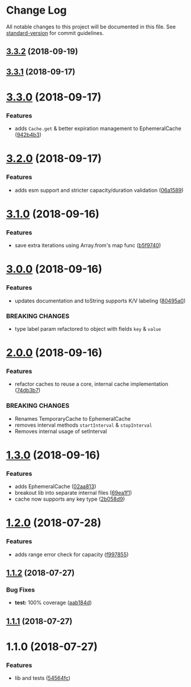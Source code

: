 # Change Log

All notable changes to this project will be documented in this file. See [standard-version](https://github.com/conventional-changelog/standard-version) for commit guidelines.

<a name="3.3.2"></a>
## [3.3.2](https://github.com/alexsasharegan/simple-cache/compare/v3.3.1...v3.3.2) (2018-09-19)



<a name="3.3.1"></a>
## [3.3.1](https://github.com/alexsasharegan/simple-cache/compare/v3.3.0...v3.3.1) (2018-09-17)



<a name="3.3.0"></a>
# [3.3.0](https://github.com/alexsasharegan/simple-cache/compare/v3.2.0...v3.3.0) (2018-09-17)


### Features

* adds `Cache.get` & better expiration management to EphemeralCache ([942b4b3](https://github.com/alexsasharegan/simple-cache/commit/942b4b3))



<a name="3.2.0"></a>
# [3.2.0](https://github.com/alexsasharegan/simple-cache/compare/v3.1.0...v3.2.0) (2018-09-17)


### Features

* adds esm support and stricter capacity/duration validation ([06a1589](https://github.com/alexsasharegan/simple-cache/commit/06a1589))



<a name="3.1.0"></a>
# [3.1.0](https://github.com/alexsasharegan/simple-cache/compare/v3.0.0...v3.1.0) (2018-09-16)


### Features

* save extra iterations using Array.from's map func ([b5f9740](https://github.com/alexsasharegan/simple-cache/commit/b5f9740))



<a name="3.0.0"></a>
# [3.0.0](https://github.com/alexsasharegan/simple-cache/compare/v2.0.0...v3.0.0) (2018-09-16)


### Features

* updates documentation and toString supports K/V labeling ([80495a0](https://github.com/alexsasharegan/simple-cache/commit/80495a0))


### BREAKING CHANGES

* type label param refactored to object with fields `key` & `value`



<a name="2.0.0"></a>
# [2.0.0](https://github.com/alexsasharegan/simple-cache/compare/v1.3.0...v2.0.0) (2018-09-16)


### Features

* refactor caches to reuse a core, internal cache implementation ([74db3b7](https://github.com/alexsasharegan/simple-cache/commit/74db3b7))


### BREAKING CHANGES

* Renames TemporaryCache to EphemeralCache
* removes interval methods `startInterval` & `stopInterval`
* Removes internal usage of setInterval



<a name="1.3.0"></a>
# [1.3.0](https://github.com/alexsasharegan/simple-cache/compare/v1.2.0...v1.3.0) (2018-09-16)


### Features

* adds EphemeralCache ([02aa813](https://github.com/alexsasharegan/simple-cache/commit/02aa813))
* breakout lib into separate internal files ([69ea1f1](https://github.com/alexsasharegan/simple-cache/commit/69ea1f1))
* cache now supports any key type ([2b058d9](https://github.com/alexsasharegan/simple-cache/commit/2b058d9))



<a name="1.2.0"></a>
# [1.2.0](https://github.com/alexsasharegan/simple-cache/compare/v1.1.2...v1.2.0) (2018-07-28)


### Features

* adds range error check for capacity ([f997855](https://github.com/alexsasharegan/simple-cache/commit/f997855))



<a name="1.1.2"></a>
## [1.1.2](https://github.com/alexsasharegan/simple-cache/compare/v1.1.1...v1.1.2) (2018-07-27)


### Bug Fixes

* **test:** 100% coverage ([aab184d](https://github.com/alexsasharegan/simple-cache/commit/aab184d))



<a name="1.1.1"></a>
## [1.1.1](https://github.com/alexsasharegan/simple-cache/compare/v1.1.0...v1.1.1) (2018-07-27)



<a name="1.1.0"></a>
# 1.1.0 (2018-07-27)


### Features

* lib and tests ([54564fc](https://github.com/alexsasharegan/simple-cache/commit/54564fc))
